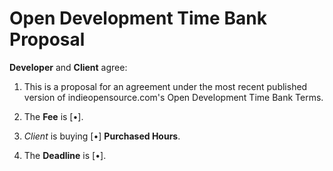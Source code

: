 # Open Development Time Bank Proposal

**Developer** and **Client** agree:

1.  This is a proposal for an agreement under the most recent published version of indieopensource.com's Open Development Time Bank Terms.

2.  The **Fee** is \[•\].

3.  _Client_ is buying \[•\] **Purchased Hours**.

4.  The **Deadline** is \[•\].